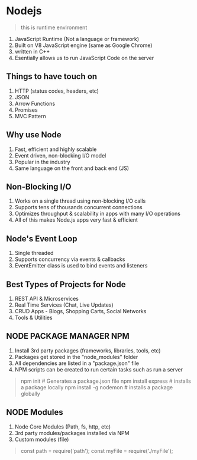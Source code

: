 # Nodejs
> this is runtime environment

1. JavaScript Runtime (Not a language or framework)
1. Built on V8 JavaScript engine (same as Google Chrome)
1. written in C++
1. Esentially allows us to run JavaScript Code on the server

## Things to have touch on
1. HTTP (status codes, headers, etc)
1. JSON
1. Arrow Functions
1. Promises
1. MVC Pattern

## Why use Node
1. Fast, efficient and highly scalable
1. Event driven, non-blocking I/O model
1. Popular in the industry
1. Same language on the front and back end (JS)

## Non-Blocking I/O
1. Works on a single thread using non-blocking I/O calls
1. Supports tens of thousands concurrent connections
1. Optimizes throughput & scalability in apps with many I/O
   operations
1. All of this makes Node.js apps very fast & efficient

## Node's Event Loop
1. Single threaded
1. Supports concurrency via events & callbacks
1. EventEmitter class is used to bind events and listeners

## Best Types of Projects for Node
1. REST API & Microservices
1. Real Time Services (Chat, Live Updates)
1. CRUD Apps - Blogs, Shopping Carts, Social Networks
1. Tools & Utilities

## NODE PACKAGE MANAGER NPM
1. Install 3rd party packages (frameworks, libraries, tools,
   etc)
1. Packages get stored in the "node_modules" folder
1. All dependencies are listed in a "package.json" file
1. NPM scripts can be created to run certain tasks such as
   run a server

> npm init                      # Generates a package.json file
> npm install express           # installs a package locally
> npm install -g nodemon        # installs a package globally

## NODE Modules
1. Node Core Modules (Path, fs, http, etc)
1. 3rd party modules/packages installed via NPM
1. Custom modules (file)

> const path = require('path');
> const myFile = require('./myFile');

